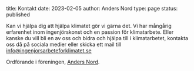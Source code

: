 title: Kontakt
date: 2023-02-05
author: Anders Nord
type: page
status: published

Kan vi hjälpa dig att hjälpa klimatet gör vi gärna det. Vi har mångårig
erfarenhet inom ingenjörskonst och en passion för klimatarbete.
Eller kanske du vill bli en av oss och bidra och hjälpa till i klimatarbetet,
kontakta oss då på sociala medier eller skicka ett mail till [info@ingenjorsarbeteforklimatet.se](mailto:info@ingenjorsarbeteforklimatet.se)

Ordförande i föreningen, <a href="https://se.linkedin.com/in/anders-nord-6280195" target="_blank">Anders Nord</a>.
